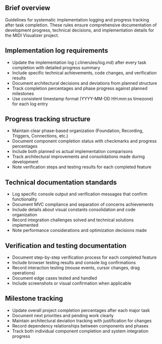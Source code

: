 ## Brief overview
Guidelines for systematic implementation logging and progress tracking after task completion. These rules ensure comprehensive documentation of development progress, technical decisions, and implementation details for the MIDI Visualizer project.

## Implementation log requirements
- Update the implementation log (.clinerules/log.md) after every task completion with detailed progress summary
- Include specific technical achievements, code changes, and verification results
- Document architectural decisions and deviations from planned structure
- Track completion percentages and phase progress against planned milestones
- Use consistent timestamp format (YYYY-MM-DD HH:mm:ss timezone) for each log entry

## Progress tracking structure
- Maintain clear phase-based organization (Foundation, Recording, Triggers, Connections, etc.)
- Document component completion status with checkmarks and progress percentages
- Include both planned vs actual implementation comparisons
- Track architectural improvements and consolidations made during development
- Note verification steps and testing results for each completed feature

## Technical documentation standards
- Log specific console output and verification messages that confirm functionality
- Document MVC compliance and separation of concerns achievements
- Include details about visual constants consolidation and code organization
- Record integration challenges solved and technical solutions implemented
- Note performance considerations and optimization decisions made

## Verification and testing documentation
- Document step-by-step verification process for each completed feature
- Include browser testing results and console log confirmations
- Record interaction testing (mouse events, cursor changes, drag operations)
- Document edge cases tested and handled
- Include screenshots or visual confirmation when applicable

## Milestone tracking
- Update overall project completion percentages after each major task
- Document next priorities and pending work clearly
- Maintain architectural deviation tracking with justification for changes
- Record dependency relationships between components and phases
- Track both individual component completion and system integration progress
